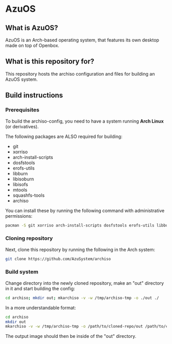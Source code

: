 # AzuOS

## What is AzuOS?
AzuOS is an Arch-based operating system, that features its own desktop made on top of Openbox.

## What is this repository for?
This repository hosts the archiso configuration and files for building an AzuOS system.

## Build instructions

### Prerequisites
To build the archiso-config, you need to have a system running **Arch Linux** (or derivatives).

The following packages are ALSO required for building:
- git
- xorriso
- arch-install-scripts
- dosfstools
- erofs-utils
- libburn
- libisoburn
- libisofs
- mtools
- squashfs-tools
- archiso

You can install these by running the following command with administrative permissions:

```bash
pacman -S git xorriso arch-install-scripts dosfstools erofs-utils libburn libisoburn libisofs mtools squashfs-tools archiso
```

### Cloning repository
Next, clone this repository by running the following in the Arch system:

```bash
git clone https://github.com/AzuSystem/archiso
```

### Build system
Change directory into the newly cloned repository, make an "out" directory in it and start building the config:

```bash
cd archiso; mkdir out; mkarchiso -v -w /tmp/archiso-tmp -o ./out ./
```

In a more understandable format:
```bash
cd archiso
mkdir out
mkarchiso -v -w /tmp/archiso-tmp -o /path/to/cloned-repo/out /path/to/cloned-repo/
```

The output image should then be inside of the "out" directory.